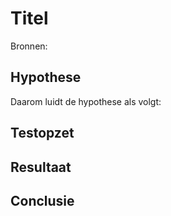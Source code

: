 # Titel
Bronnen:


## Hypothese

Daarom luidt de hypothese als volgt:

## Testopzet

## Resultaat

## Conclusie
